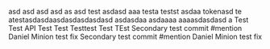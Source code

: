asd
asd
asd
asd
as
asd
test
asdasd
aaa
testa
testst
asdaa
tokenasd
te
atestasdasdaasdasdasdasdasd
asdasdaa
asdaaaa
aaaasdasdasd
a
Test Test API
Test
Test
Testtest
Test
TEst
Secondary test commit #mention Daniel Minion test fix
Secondary test commit #mention Daniel Minion test fix
